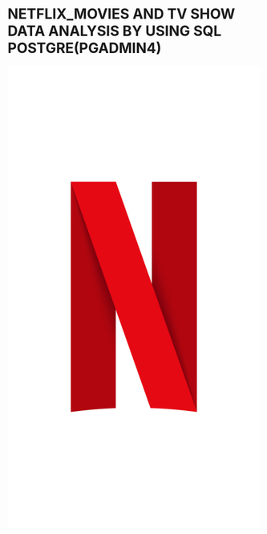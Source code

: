 # NETFLIX_MOVIES  AND TV SHOW DATA ANALYSIS BY USING SQL POSTGRE(PGADMIN4)

 ![netflix logo](https://github.com/farhhhhad738/NETFLIX_SQL_PROJECT/blob/main/Netflix_Symbol_RGB.png)
